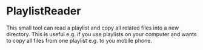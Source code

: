 # PlaylistReader
This small tool can read a playlist and copy all related files into a new directory. This is useful e.g. if you use playlists on your computer and wants to copy all files from one playlist e.g. to you mobile phone.
